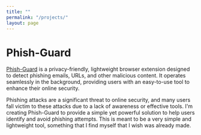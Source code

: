 ```yaml
---
title: ""
permalink: "/projects/"
layout: page
---
```


# Phish-Guard

[Phish-Guard](https://github.com/IlmHe/Phish-Guard) is a privacy-friendly, lightweight browser extension designed to detect phishing emails, URLs, and other malicious content. It operates seamlessly in the background, providing users with an easy-to-use tool to enhance their online security.  

Phishing attacks are a significant threat to online security, and many users fall victim to these attacks due to a lack of awareness or effective tools. I'm creating Phish-Guard to provide a simple yet powerful solution to help users identify and avoid phishing attempts. This is meant to be a very simple and lightweight tool, something that I find myself that I wish was already made.

